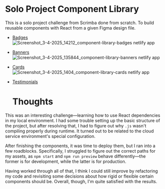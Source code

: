 # Solo Project Component Library

This is a solo project challenge from Scrimba done from scratch. To build reusable components with React from a given Figma design file.

- [Badges](https://component-library-badges.netlify.app/)
  ![Screenshot_3-4-2025_14212_component-library-badges netlify app](https://github.com/user-attachments/assets/a4ccc728-20b2-4364-a90c-1a981b3f0e2a)

- [Banners](https://component-library-banners.netlify.app/)
  ![Screenshot_3-4-2025_135844_component-library-banners netlify app](https://github.com/user-attachments/assets/9c9fe816-151d-477e-b088-051c2a7ba06f)

- [Cards](https://component-library-cards.netlify.app/)
  ![Screenshot_3-4-2025_1404_component-library-cards netlify app](https://github.com/user-attachments/assets/6410726a-294a-4795-ab6b-5188e9d8a534)
  
- [Testimonials](https://component-library-testimonials.netlify.app/)

  # Thoughts
  
This was an interesting challenge—learning how to use React dependencies in my local environment. I had some trouble setting up the basic structure of the project, but after resolving that, I had to figure out why `.js` wasn't compiling properly during runtime. It turned out to be related to the cloud service environment's special configuration.

After finishing the components, it was time to deploy them, but I ran into a few roadblocks. Specifically, I struggled to figure out the correct paths for my assets, as `npm start` and `npm run preview` behave differently—the former is for development, while the latter is for production.

Having worked through all of that, I think I could still improve by refactoring my code and revisiting some decisions about how rigid or flexible certain components should be. Overall, though, I'm quite satisfied with the results.
